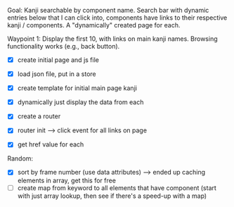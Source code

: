 Goal: Kanji searchable by component name. Search bar with dynamic entries below that I can click into, components have links to their respective kanji / components. A "dynamically" created page for each.

Waypoint 1: Display the first 10, with links on main kanji names. Browsing functionality works (e.g., back button).

- [x] create initial page and js file
- [x] load json file, put in a store
- [x] create template for initial main page kanji
- [x] dynamically just display the data from each
- [x] create a router
- [x] router init --> click event for all links on page
- [x] get href value for each


Random:
- [x] sort by frame number (use data attributes) --> ended up caching elements in array, get this for free
- [ ] create map from keyword to all elements that have component (start with just array lookup, then see if there's a speed-up with a map)
